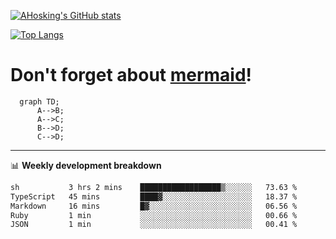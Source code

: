 [![AHosking's GitHub stats](https://github-readme-stats.vercel.app/api?username=ahosking&count_private=true&show_icons=true&theme=onedark&hide_rank=true&include_all_commits=true)](https://github.com/ahosking)

[![Top Langs](https://github-readme-stats.vercel.app/api/top-langs/?username=ahosking&layout=compact&theme=onedark)](https://github.com/ahosking)


# Don't forget about [mermaid](https://github.blog/2022-02-14-include-diagrams-markdown-files-mermaid/)!

```mermaid
  graph TD;
      A-->B;
      A-->C;
      B-->D;
      C-->D;
```
-------

📊 **Weekly development breakdown**

<!--START_SECTION:waka-->

```txt
sh           3 hrs 2 mins    ██████████████████▒░░░░░░   73.63 %
TypeScript   45 mins         ████▓░░░░░░░░░░░░░░░░░░░░   18.37 %
Markdown     16 mins         █▓░░░░░░░░░░░░░░░░░░░░░░░   06.56 %
Ruby         1 min           ░░░░░░░░░░░░░░░░░░░░░░░░░   00.66 %
JSON         1 min           ░░░░░░░░░░░░░░░░░░░░░░░░░   00.41 %
```

<!--END_SECTION:waka-->

